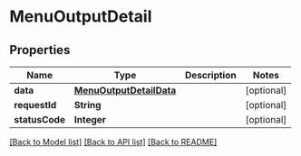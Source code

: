 # MenuOutputDetail

## Properties
Name | Type | Description | Notes
------------ | ------------- | ------------- | -------------
**data** | [**MenuOutputDetailData**](MenuOutputDetailData.md) |  | [optional] 
**requestId** | **String** |  | [optional] 
**statusCode** | **Integer** |  | [optional] 

[[Back to Model list]](../README.md#documentation-for-models) [[Back to API list]](../README.md#documentation-for-api-endpoints) [[Back to README]](../README.md)


